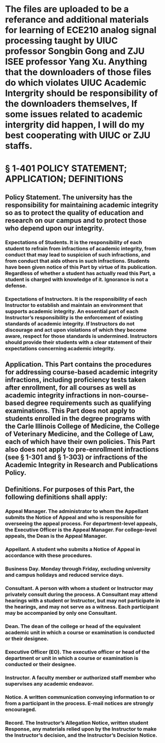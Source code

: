 # The files are uploaded to be a referance and additional materials for learning of ECE210 analog signal processing taught by UIUC professor Songbin Gong and ZJU ISEE professor Yang Xu. Anything that the downloaders of those files do which violates UIUC Academic Intergrity should be responsibility of the downloaders themselves, If some issues related to academic intergrity did happen, I will do my best cooperating with UIUC or ZJU staffs.
# § 1‑401 POLICY STATEMENT; APPLICATION; DEFINITIONS
## Policy Statement. The university has the responsibility for maintaining academic integrity so as to protect the quality of education and research on our campus and to protect those who depend upon our integrity.
### Expectations of Students. It is the responsibility of each student to refrain from infractions of academic integrity, from conduct that may lead to suspicion of such infractions, and from conduct that aids others in such infractions. Students have been given notice of this Part by virtue of its publication. Regardless of whether a student has actually read this Part, a student is charged with knowledge of it. Ignorance is not a defense.
### Expectations of Instructors. It is the responsibility of each Instructor to establish and maintain an environment that supports academic integrity. An essential part of each Instructor’s responsibility is the enforcement of existing standards of academic integrity. If Instructors do not discourage and act upon violations of which they become aware, respect for those standards is undermined. Instructors should provide their students with a clear statement of their expectations concerning academic integrity.
## Application. This Part contains the procedures for addressing course-based academic integrity infractions, including proficiency tests taken after enrollment, for all courses as well as academic integrity infractions in non-course-based degree requirements such as qualifying examinations. This Part does not apply to students enrolled in the degree programs with the Carle Illinois College of Medicine, the College of Veterinary Medicine, and the College of Law, each of which have their own policies. This Part also does not apply to pre-enrollment infractions (see § 1-301 and § 1-303) or infractions of the Academic Integrity in Research and Publications Policy.
## Definitions. For purposes of this Part, the following definitions shall apply:
### Appeal Manager. The administrator to whom the Appellant submits the Notice of Appeal and who is responsible for overseeing the appeal process. For department-level appeals, the Executive Officer is the Appeal Manager. For college-level appeals, the Dean is the Appeal Manager.
### Appellant. A student who submits a Notice of Appeal in accordance with these procedures.
### Business Day. Monday through Friday, excluding university and campus holidays and reduced service days.
### Consultant. A person with whom a student or Instructor may privately consult during the process. A Consultant may attend hearings with a student or Instructor, but may not participate in the hearings, and may not serve as a witness. Each participant may be accompanied by only one Consultant.
### Dean. The dean of the college or head of the equivalent academic unit in which a course or examination is conducted or their designee.
### Executive Officer (EO). The executive officer or head of the department or unit in which a course or examination is conducted or their designee.
### Instructor. A faculty member or authorized staff member who supervises any academic endeavor.
### Notice. A written communication conveying information to or from a participant in the process. E-mail notices are strongly encouraged.
### Record. The Instructor’s Allegation Notice, written student Response, any materials relied upon by the Instructor to make the Instructor’s decision, and the Instructor’s Decision Notice.
